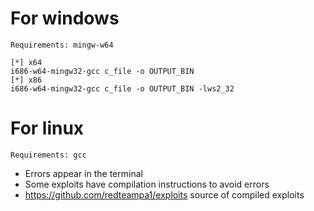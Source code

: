 # For windows
```
Requirements: mingw-w64

[*] x64
i686-w64-mingw32-gcc c_file -o OUTPUT_BIN
[*] x86
i686-w64-mingw32-gcc c_file -o OUTPUT_BIN -lws2_32
```

# For linux
```
Requirements: gcc 
```

- Errors appear in the terminal
- Some exploits have compilation instructions to avoid errors
- https://github.com/redteampa1/exploits source of compiled exploits